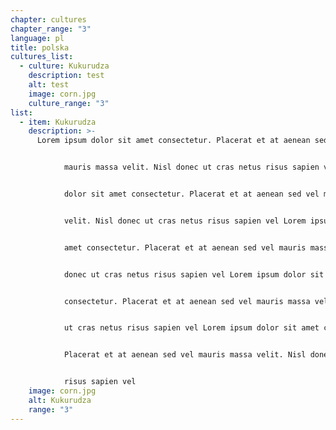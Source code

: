 ```yaml
---
chapter: cultures
chapter_range: "3"
language: pl
title: polska
cultures_list:
  - culture: Kukurudza
    description: t﻿est
    alt: test
    image: corn.jpg
    culture_range: "3"
list:
  - item: Kukurudza
    description: >-
      Lorem ipsum dolor sit amet consectetur. Placerat et at aenean sed vel


            mauris massa velit. Nisl donec ut cras netus risus sapien vel Lorem ipsum


            dolor sit amet consectetur. Placerat et at aenean sed vel mauris massa


            velit. Nisl donec ut cras netus risus sapien vel Lorem ipsum dolor sit


            amet consectetur. Placerat et at aenean sed vel mauris massa velit. Nisl


            donec ut cras netus risus sapien vel Lorem ipsum dolor sit amet


            consectetur. Placerat et at aenean sed vel mauris massa velit. Nisl donec


            ut cras netus risus sapien vel Lorem ipsum dolor sit amet consectetur.


            Placerat et at aenean sed vel mauris massa velit. Nisl donec ut cras netus


            risus sapien vel
    image: corn.jpg
    alt: Kukurudza
    range: "3"
---
```


